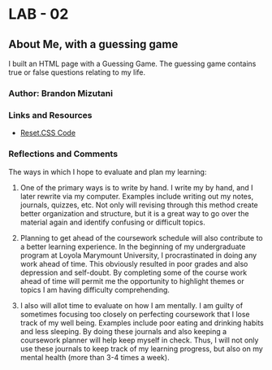 # LAB - 02

## About Me, with a guessing game

I built an HTML page with a Guessing Game. The guessing game contains true or false questions relating to my life. 

### Author: Brandon Mizutani

### Links and Resources
* [Reset.CSS Code](https://meyerweb.com/eric/tools/css/reset/)

### Reflections and Comments
The ways in which I hope to evaluate and plan my learning:

1. One of the primary ways is to write by hand. I write my by hand, and I later rewrite via my computer. Examples include writing out my notes, journals, quizzes, etc. Not only will revising through this method create better organization and structure, but it is a great way to go over the material again and identify confusing or difficult topics. 

2. Planning to get ahead of the coursework schedule will also contribute to a better learning experience. In the beginning of my undergraduate program at Loyola Marymount University, I procrastinated in doing any work ahead of time. This obviously resulted in poor grades and also depression and self-doubt. By completing some of the course work ahead of time will permit me the opportunity to highlight themes or topics I am having difficulty comprehending. 

3. I also will allot time to evaluate on how I am mentally. I am guilty of sometimes focusing too closely on perfecting coursework that I lose track of my well being. Examples include poor eating and drinking habits and less sleeping. By doing these journals and also keeping a coursework planner will help keep myself in check. Thus, I will not only use these journals to keep track of my learning progress, but also on my mental health (more than 3-4 times a week).